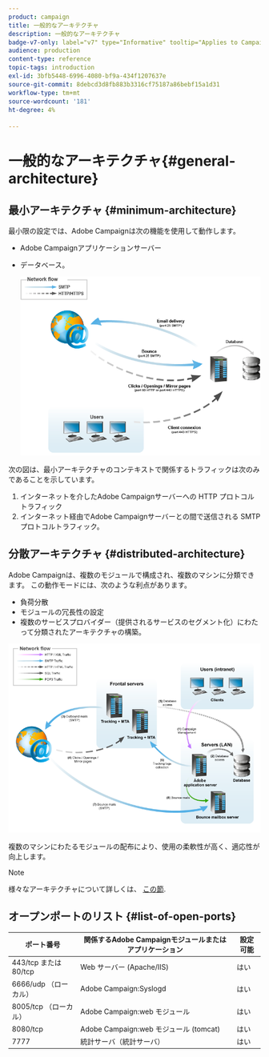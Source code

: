 ```yaml
---
product: campaign
title: 一般的なアーキテクチャ
description: 一般的なアーキテクチャ
badge-v7-only: label="v7" type="Informative" tooltip="Applies to Campaign Classic v7 only"
audience: production
content-type: reference
topic-tags: introduction
exl-id: 3bfb5448-6996-4080-bf9a-434f1207637e
source-git-commit: 8debcd3d8fb883b3316cf75187a86bebf15a1d31
workflow-type: tm+mt
source-wordcount: '181'
ht-degree: 4%

---
```


# 一般的なアーキテクチャ{#general-architecture}



## 最小アーキテクチャ {#minimum-architecture}

最小限の設定では、Adobe Campaignは次の機能を使用して動作します。

* Adobe Campaignアプリケーションサーバー
* データベース。

  ![](assets/formation_exploitation.png)

次の図は、最小アーキテクチャのコンテキストで関係するトラフィックは次のみであることを示しています。

1. インターネットを介したAdobe Campaignサーバーへの HTTP プロトコルトラフィック
1. インターネット経由でAdobe Campaignサーバーとの間で送信される SMTP プロトコルトラフィック。

## 分散アーキテクチャ {#distributed-architecture}

Adobe Campaignは、複数のモジュールで構成され、複数のマシンに分類できます。 この動作モードには、次のような利点があります。

* 負荷分散
* モジュールの冗長性の設定
* 複数のサービスプロバイダー（提供されるサービスのセグメント化）にわたって分類されたアーキテクチャの構築。

![](assets/architecturerepartie.png)

複数のマシンにわたるモジュールの配布により、使用の柔軟性が高く、適応性が向上します。

>[!NOTE]
>
>様々なアーキテクチャについて詳しくは、 [この節](../../installation/using/general-architecture.md).

## オープンポートのリスト {#list-of-open-ports}

| ポート番号 | 関係するAdobe Campaignモジュールまたはアプリケーション | 設定可能 |
|---|---|---|
| 443/tcp または 80/tcp | Web サーバー (Apache/IIS) | はい |
| 6666/udp （ローカル） | Adobe Campaign:Syslogd | はい |
| 8005/tcp （ローカル） | Adobe Campaign:web モジュール | はい |
| 8080/tcp | Adobe Campaign:web モジュール (tomcat) | はい |
| 7777 | 統計サーバ（統計サーバ） | はい |
